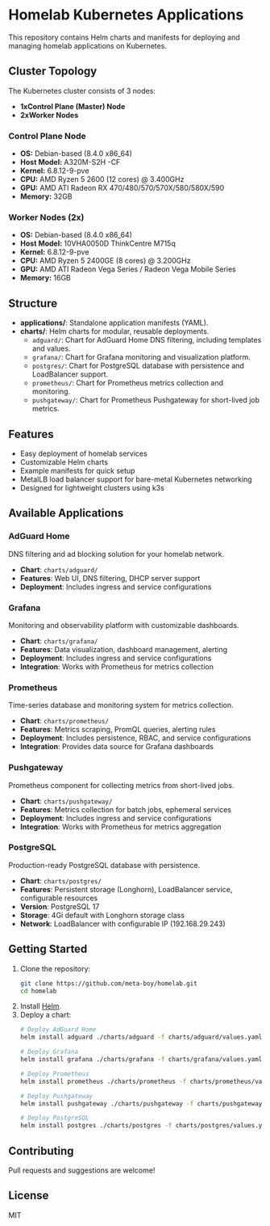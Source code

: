 # Homelab Kubernetes Applications

This repository contains Helm charts and manifests for deploying and managing homelab applications on Kubernetes.

## Cluster Topology

The Kubernetes cluster consists of 3 nodes:

- **1xControl Plane (Master) Node**
- **2xWorker Nodes**

### Control Plane Node

- **OS:** Debian-based (8.4.0 x86_64)
- **Host Model:** A320M-S2H -CF
- **Kernel:** 6.8.12-9-pve
- **CPU:** AMD Ryzen 5 2600 (12 cores) @ 3.400GHz
- **GPU:** AMD ATI Radeon RX 470/480/570/570X/580/580X/590
- **Memory:** 32GB

### Worker Nodes (2x)

- **OS:** Debian-based (8.4.0 x86_64)
- **Host Model:** 10VHA0050D ThinkCentre M715q
- **Kernel:** 6.8.12-9-pve
- **CPU:** AMD Ryzen 5 2400GE (8 cores) @ 3.200GHz
- **GPU:** AMD ATI Radeon Vega Series / Radeon Vega Mobile Series
- **Memory:** 16GB

## Structure
- **applications/**: Standalone application manifests (YAML).
- **charts/**: Helm charts for modular, reusable deployments.
  - `adguard/`: Chart for AdGuard Home DNS filtering, including templates and values.
  - `grafana/`: Chart for Grafana monitoring and visualization platform.
  - `postgres/`: Chart for PostgreSQL database with persistence and LoadBalancer support.
  - `prometheus/`: Chart for Prometheus metrics collection and monitoring.
  - `pushgateway/`: Chart for Prometheus Pushgateway for short-lived job metrics.

## Features
- Easy deployment of homelab services
- Customizable Helm charts
- Example manifests for quick setup
- MetalLB load balancer support for bare-metal Kubernetes networking
- Designed for lightweight clusters using k3s

## Available Applications

### AdGuard Home
DNS filtering and ad blocking solution for your homelab network.
- **Chart**: `charts/adguard/`
- **Features**: Web UI, DNS filtering, DHCP server support
- **Deployment**: Includes ingress and service configurations

### Grafana
Monitoring and observability platform with customizable dashboards.
- **Chart**: `charts/grafana/`
- **Features**: Data visualization, dashboard management, alerting
- **Deployment**: Includes ingress and service configurations
- **Integration**: Works with Prometheus for metrics collection

### Prometheus
Time-series database and monitoring system for metrics collection.
- **Chart**: `charts/prometheus/`
- **Features**: Metrics scraping, PromQL queries, alerting rules
- **Deployment**: Includes persistence, RBAC, and service configurations
- **Integration**: Provides data source for Grafana dashboards

### Pushgateway
Prometheus component for collecting metrics from short-lived jobs.
- **Chart**: `charts/pushgateway/`
- **Features**: Metrics collection for batch jobs, ephemeral services
- **Deployment**: Includes ingress and service configurations
- **Integration**: Works with Prometheus for metrics aggregation

### PostgreSQL
Production-ready PostgreSQL database with persistence.
- **Chart**: `charts/postgres/`
- **Features**: Persistent storage (Longhorn), LoadBalancer service, configurable resources
- **Version**: PostgreSQL 17
- **Storage**: 4Gi default with Longhorn storage class
- **Network**: LoadBalancer with configurable IP (192.168.29.243)

## Getting Started
1. Clone the repository:
   ```bash
   git clone https://github.com/meta-boy/homelab.git
   cd homelab
   ```
2. Install [Helm](https://helm.sh/).
3. Deploy a chart:
   ```bash
   # Deploy AdGuard Home
   helm install adguard ./charts/adguard -f charts/adguard/values.yaml
   
   # Deploy Grafana
   helm install grafana ./charts/grafana -f charts/grafana/values.yaml
   
   # Deploy Prometheus
   helm install prometheus ./charts/prometheus -f charts/prometheus/values.yaml
   
   # Deploy Pushgateway
   helm install pushgateway ./charts/pushgateway -f charts/pushgateway/values.yaml
   
   # Deploy PostgreSQL
   helm install postgres ./charts/postgres -f charts/postgres/values.yaml
   ```

## Contributing
Pull requests and suggestions are welcome!

## License
MIT
